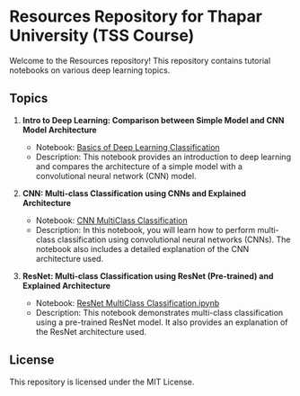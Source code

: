 # Resources Repository for Thapar University (TSS Course)

Welcome to the Resources repository! This repository contains tutorial notebooks on various deep learning topics.

## Topics

1. **Intro to Deep Learning: Comparison between Simple Model and CNN Model Architecture**
   - Notebook: [Basics of Deep Learning Classification](basics-of-deep-learning-classification.ipynb)
   - Description: This notebook provides an introduction to deep learning and compares the architecture of a simple model with a convolutional neural network (CNN) model.

2. **CNN: Multi-class Classification using CNNs and Explained Architecture**
   - Notebook: [CNN MultiClass Classification](cnn-for-multiclass-image-classification.ipynb)
   - Description: In this notebook, you will learn how to perform multi-class classification using convolutional neural networks (CNNs). The notebook also includes a detailed explanation of the CNN architecture used.

3. **ResNet: Multi-class Classification using ResNet (Pre-trained) and Explained Architecture**
   - Notebook: [ResNet MultiClass Classification.ipynb](resnet-for-classification.ipynb)
   - Description: This notebook demonstrates multi-class classification using a pre-trained ResNet model. It also provides an explanation of the ResNet architecture used.

## License
This repository is licensed under the MIT License.


